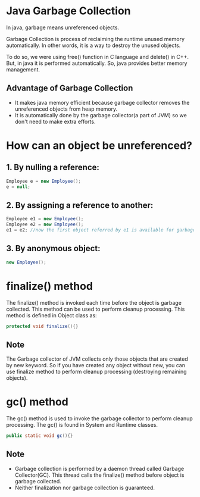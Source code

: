 # Java Garbage Collection
In java, garbage means unreferenced objects.

Garbage Collection is process of reclaiming the runtime unused memory automatically. In other words, it is a way to destroy the unused objects.

To do so, we were using free() function in C language and delete() in C++. But, in java it is performed automatically. So, java provides better memory management.

## Advantage of Garbage Collection
- It makes java memory efficient because garbage collector removes the unreferenced objects from heap memory.
- It is automatically done by the garbage collector(a part of JVM) so we don't need to make extra efforts.

# How can an object be unreferenced?

## 1. By nulling a reference:
```java
Employee e = new Employee();  
e = null;
```

## 2. By assigning a reference to another:
```java
Employee e1 = new Employee();  
Employee e2 = new Employee();  
e1 = e2; //now the first object referred by e1 is available for garbage collection  
```

## 3. By anonymous object:
```java
new Employee();  
```

# finalize() method
The finalize() method is invoked each time before the object is garbage collected. This method can be used to perform cleanup processing. This method is defined in Object class as:

```java
protected void finalize(){}  
```
## Note
The Garbage collector of JVM collects only those objects that are created by new keyword. So if you have created any object without new, you can use finalize method to perform cleanup processing (destroying remaining objects).

# gc() method
The gc() method is used to invoke the garbage collector to perform cleanup processing. The gc() is found in System and Runtime classes.

```java
public static void gc(){}  
```

## Note
- Garbage collection is performed by a daemon thread called Garbage Collector(GC). This thread calls the finalize() method before object is garbage collected.
- Neither finalization nor garbage collection is guaranteed.
